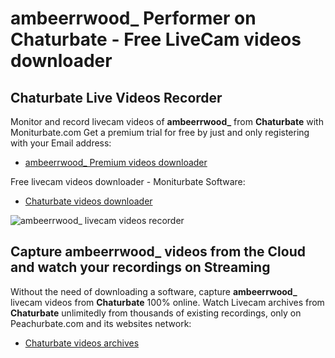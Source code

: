 # ambeerrwood_ Performer on Chaturbate - Free LiveCam videos downloader

## Chaturbate Live Videos Recorder

Monitor and record livecam videos of **ambeerrwood_** from **Chaturbate** with Moniturbate.com
Get a premium trial for free by just and only registering with your Email address:
* [ambeerrwood_ Premium videos downloader](https://moniturbate.com/request-demo-licence-key.html)

Free livecam videos downloader - Moniturbate Software:
* [Chaturbate videos downloader](https://moniturbate.com/moniturbate-download-software.html)

![ambeerrwood_ livecam videos recorder](https://peachurnet.com/templates/moniturbate-software.png)


## Capture ambeerrwood_ videos from the Cloud and watch your recordings on Streaming

Without the need of downloading a software, capture **ambeerrwood_** livecam videos from **Chaturbate** 100% online.
Watch Livecam archives from **Chaturbate** unlimitedly from thousands of existing recordings, only on Peachurbate.com and its websites network:
* [Chaturbate videos archives](https://peachurnet.com/)